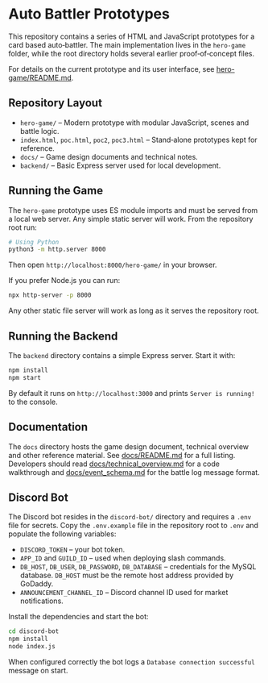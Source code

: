 # Auto Battler Prototypes

This repository contains a series of HTML and JavaScript prototypes for a card based auto‑battler.  The main implementation lives in the `hero-game` folder, while the root directory holds several earlier proof‑of‑concept files.

For details on the current prototype and its user interface, see [hero-game/README.md](hero-game/README.md).

## Repository Layout

- `hero-game/` – Modern prototype with modular JavaScript, scenes and battle logic.
- `index.html`, `poc.html`, `poc2`, `poc3.html` – Stand‑alone prototypes kept for reference.
- `docs/` – Game design documents and technical notes.
- `backend/` – Basic Express server used for local development.

## Running the Game

The `hero-game` prototype uses ES module imports and must be served from a local web server.  Any simple static server will work.  From the repository root run:

```bash
# Using Python
python3 -m http.server 8000
```

Then open `http://localhost:8000/hero-game/` in your browser.

If you prefer Node.js you can run:

```bash
npx http-server -p 8000
```

Any other static file server will work as long as it serves the repository root.

## Running the Backend

The `backend` directory contains a simple Express server. Start it with:

```bash
npm install
npm start
```

By default it runs on `http://localhost:3000` and prints `Server is running!` to the console.

## Documentation

The `docs` directory hosts the game design document, technical overview and other reference material.  See [docs/README.md](docs/README.md) for a full listing.  Developers should read [docs/technical_overview.md](docs/technical_overview.md) for a code walkthrough and [docs/event_schema.md](docs/event_schema.md) for the battle log message format.


## Discord Bot

The Discord bot resides in the `discord-bot/` directory and requires a `.env` file for secrets.
Copy the `.env.example` file in the repository root to `.env` and populate the following variables:

- `DISCORD_TOKEN` – your bot token.
- `APP_ID` and `GUILD_ID` – used when deploying slash commands.
- `DB_HOST`, `DB_USER`, `DB_PASSWORD`, `DB_DATABASE` – credentials for the MySQL database. `DB_HOST` must be the remote host address provided by GoDaddy.
- `ANNOUNCEMENT_CHANNEL_ID` – Discord channel ID used for market notifications.

Install the dependencies and start the bot:

```bash
cd discord-bot
npm install
node index.js
```

When configured correctly the bot logs a `Database connection successful` message on start.

